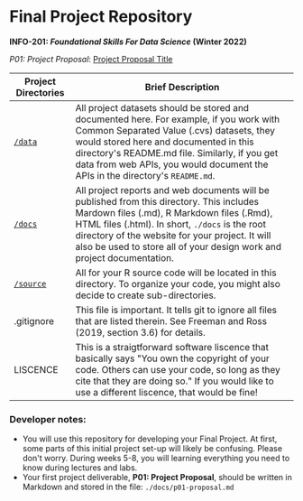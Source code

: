 # Final Project Repository
**INFO-201: _Foundational Skills For Data Science_ (Winter 2022)**

*P01: Project Proposal*: [Project Proposal Title](./docs/p01-proposal.md) 

|Project Directories | Brief Description|
|---------------| -----------------|
|[`/data`](./data) | All project datasets should be stored and documented here. For example, if you work with Common Separated Value (.cvs) datasets, they would stored here and documented in this directory's README.md file. Similarly, if you get data from web APIs, you would document the APIs in the directory's `README.md`.
|[`/docs`](./docs) | All project reports and web documents will be published from this directory. This includes Mardown files (.md), R Markdown files (.Rmd),  HTML files (.html). In short, `./docs` is the root directory of the website for your project. It will also be used to store all of your design work and project documentation.
|[`/source`](./source) | All for your R source code will be located in this directory. To organize your code, you might also decide to create sub-directories.
| .gitignore | This  file is important. It tells git to ignore all files that are listed therein. See Freeman and Ross (2019, section 3.6) for details. 
| LISCENCE | This is a straigtforward software liscence that basically says "You own the copyright of your code.  Others can use your code, so long as they cite that they are doing so." If you would like to use a different liscence, that would be fine! 

### Developer notes: 
* You will use this repository for developing your Final Project. At first, some parts of this 
initial project set-up will likely be confusing. Please don't worry. During weeks 5-8, you will 
learning everything you need to know during lectures and labs. 
* Your first project deliverable, **P01: Project Proposal**, should be written in Markdown and stored in the file: `./docs/p01-proposal.md`
